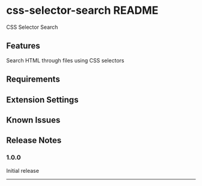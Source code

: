 # css-selector-search README

CSS Selector Search

## Features

Search HTML through files using CSS selectors

## Requirements

## Extension Settings

## Known Issues

## Release Notes

### 1.0.0

Initial release

---